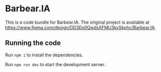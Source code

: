
  # Barbear.IA

  This is a code bundle for Barbear.IA. The original project is available at https://www.figma.com/design/DD3Ep0QwdsXFMU3kvSkphc/Barbear.IA.

  ## Running the code

  Run `npm i` to install the dependencies.

  Run `npm run dev` to start the development server.
  